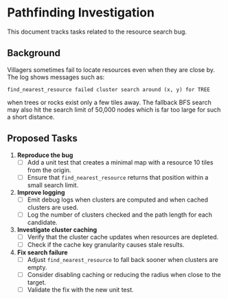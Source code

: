 # Pathfinding Investigation

This document tracks tasks related to the resource search bug.

## Background

Villagers sometimes fail to locate resources even when they are close by. The log shows messages such as:

```
find_nearest_resource failed cluster search around (x, y) for TREE
```

when trees or rocks exist only a few tiles away. The fallback BFS search may also hit the search limit of 50,000 nodes which is far too large for such a short distance.

## Proposed Tasks

1. **Reproduce the bug**
   - [ ] Add a unit test that creates a minimal map with a resource 10 tiles from the origin.
   - [ ] Ensure that `find_nearest_resource` returns that position within a small search limit.

2. **Improve logging**
   - [ ] Emit debug logs when clusters are computed and when cached clusters are used.
   - [ ] Log the number of clusters checked and the path length for each candidate.

3. **Investigate cluster caching**
   - [ ] Verify that the cluster cache updates when resources are depleted.
   - [ ] Check if the cache key granularity causes stale results.

4. **Fix search failure**
   - [ ] Adjust `find_nearest_resource` to fall back sooner when clusters are empty.
   - [ ] Consider disabling caching or reducing the radius when close to the target.
   - [ ] Validate the fix with the new unit test.
